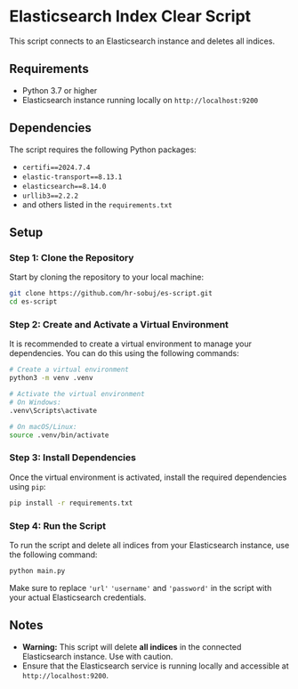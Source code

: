 # Elasticsearch Index Clear Script

This script connects to an Elasticsearch instance and deletes all indices.

## Requirements

- Python 3.7 or higher
- Elasticsearch instance running locally on `http://localhost:9200`

## Dependencies

The script requires the following Python packages:

- `certifi==2024.7.4`
- `elastic-transport==8.13.1`
- `elasticsearch==8.14.0`
- `urllib3==2.2.2`
- and others listed in the `requirements.txt`

## Setup

### Step 1: Clone the Repository

Start by cloning the repository to your local machine:

```bash
git clone https://github.com/hr-sobuj/es-script.git
cd es-script
```

### Step 2: Create and Activate a Virtual Environment

It is recommended to create a virtual environment to manage your dependencies. You can do this using the following commands:

```bash
# Create a virtual environment
python3 -m venv .venv

# Activate the virtual environment
# On Windows:
.venv\Scripts\activate

# On macOS/Linux:
source .venv/bin/activate
```

### Step 3: Install Dependencies

Once the virtual environment is activated, install the required dependencies using `pip`:

```bash
pip install -r requirements.txt
```

### Step 4: Run the Script

To run the script and delete all indices from your Elasticsearch instance, use the following command:

```bash
python main.py
```

Make sure to replace `'url'` `'username'` and `'password'` in the script with your actual Elasticsearch credentials.

## Notes

- **Warning:** This script will delete **all indices** in the connected Elasticsearch instance. Use with caution.
- Ensure that the Elasticsearch service is running locally and accessible at `http://localhost:9200`.

